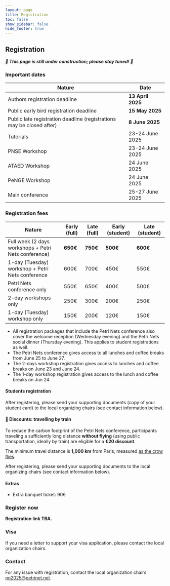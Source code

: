 ```yaml
---
layout: page
title: Registration
toc: false
show_sidebar: false
hide_footer: true
---
```


## Registration

***🚧 This page is still under construction; please stay tuned! 🚧***

### Important dates


| Nature      | Date |
| ----------- | ----------- |
| Authors registration deadline           | __13 April 2025__     |
| Public early bird registration deadline | __15 May 2025__       |
| Public late registration deadline (registrations may be closed after) | __8 June 2025__     |
| Tutorials   | 23-24 June 2025        |
| PNSE Workshop  | 23-24 June 2025          |
| ATAED Workshop  | 24 June 2025        |
| PeNGE Workshop  | 24 June 2025        |
| Main conference   | 25-27 June 2025        |

### Registration fees


| Nature      | Early (full) | Late (full) | Early (student) | Late (student) |
| ----------- | ----------- | ----------- | ----------- | ----------- |
| Full week (2 days workshops + Petri Nets conference) | **650€** | **750€** | **500€**| **600€** |
| 1-day (Tuesday) workshop + Petri Nets conference | 600€ | 700€ | 450€ | 550€ |
| Petri Nets conference only | 550€ | 650€ | 400€ | 500€ |
| 2-day workshops only | 250€ | 300€ | 200€ | 250€ |
| 1-day (Tuesday) workshop only | 150€ | 200€ | 120€ | 150€ |

* All registration packages that include the Petri Nets conference also cover
  the welcome reception (Wednesday evening) and the Petri Nets social dinner
  (Thursday evening). This applies to student registrations as well.
* The Petri Nets conference gives access to all lunches and coffee breaks
  from June 25 to June 27.
* The 2-days workshop registration gives access to lunches and
  coffee breaks on June 23 and June 24. 
* The 1-day workshop registration gives access to the lunch and
  coffee breaks on Jun 24. 

#### Students registration

After registering, please send your supporting documents (copy of your student
card) to the local organizing chairs (see contact information below).

#### 🚃 Discounts: travelling by train

To reduce the carbon footprint of the Petri Nets conference, participants
traveling a sufficiently long distance **without flying** (using public
transportation, ideally by train) are eligible for a **€20 discount**.

The minimum travel distance is **1,000 km** from Paris, measured [as the crow flies](https://en.wikipedia.org/wiki/Great-circle_distance).

After registering, please send your supporting documents to the local organizing chairs (see contact information below).

#### Extras

* Extra banquet ticket: 90€


### Register now

**Registration link TBA.**


### Visa
If you need a letter to support your visa application, please contact the local
organization chairs.

### Contact
For any issue with registration, contact the local organization chairs [pn2025@petrinet.net](mailto:pn2025@petrinet.net).
